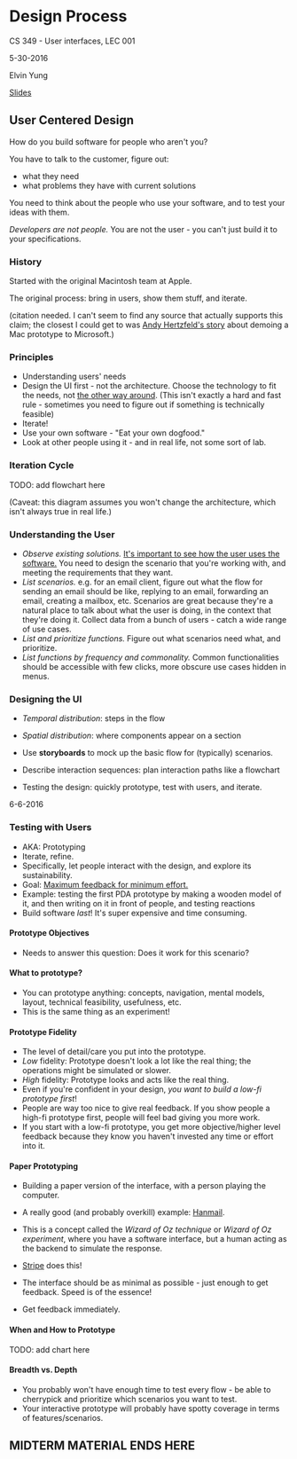 # Design Process

CS 349 - User interfaces, LEC 001

5-30-2016

Elvin Yung

[Slides](https://www.student.cs.uwaterloo.ca/~cs349/s16/slides/5.2-design_process.pdf)

## User Centered Design

How do you build software for people who aren't you?

You have to talk to the customer, figure out:
* what they need
* what problems they have with current solutions

You need to think about the people who use your software, and to test your ideas with them.

*Developers are not people.* You are not the user - you can't just build it to your specifications.

### History

Started with the original Macintosh team at Apple.

The original process: bring in users, show them stuff, and iterate.

(citation needed. I can't seem to find any source that actually supports this claim; the closest I could get to was [Andy Hertzfeld's story](http://www.folklore.org/StoryView.py?project=Macintosh&story=Shut_Up.txt) about demoing a Mac prototype to Microsoft.)

### Principles
* Understanding users' needs
* Design the UI first - not the architecture. Choose the technology to fit the needs, not [the other way around](http://www.mongodb-is-web-scale.com/). (This isn't exactly a hard and fast rule - sometimes you need to figure out if something is technically feasible)
* Iterate!
* Use your own software - "Eat your own dogfood."
* Look at other people using it - and in real life, not some sort of lab.

### Iteration Cycle

TODO: add flowchart here

(Caveat: this diagram assumes you won't change the architecture, which isn't always true in real life.)

### Understanding the User
* *Observe existing solutions.* [It's important to see how the user uses the software.](http://javlaskitsystem.se/2012/02/whats-the-waiter-doing-with-the-computer-screen/) You need to design the scenario that you're working with, and meeting the requirements that they want.
* *List scenarios.* e.g. for an email client, figure out what the flow for sending an email should be like, replying to an email, forwarding an email, creating a mailbox, etc. Scenarios are great because they're a natural place to talk about what the user is doing, in the context that they're doing it. Collect data from a bunch of users - catch a wide range of use cases.
* *List and prioritize functions.* Figure out what scenarios need what, and prioritize.
* *List functions by frequency and commonality.* Common functionalities should be accessible with few clicks, more obscure use cases hidden in menus.

### Designing the UI
* *Temporal distribution*: steps in the flow
* *Spatial distribution*: where components appear on a section

* Use **storyboards** to mock up the basic flow for (typically) scenarios.
* Describe interaction sequences: plan interaction paths like a flowchart
* Testing the design: quickly prototype, test with users, and iterate.

6-6-2016

### Testing with Users
* AKA: Prototyping
* Iterate, refine.
* Specifically, let people interact with the design, and explore its sustainability.
* Goal: [Maximum feedback for minimum effort.](http://theleanstartup.com/principles#develop_mvp)
* Example: testing the first PDA prototype by making a wooden model of it, and then writing on it in front of people, and testing reactions
* Build software *last*! It's super expensive and time consuming.

#### Prototype Objectives
* Needs to answer this question: Does it work for this scenario?

#### What to prototype?
* You can prototype anything: concepts, navigation, mental models, layout, technical feasibility, usefulness, etc.
* This is the same thing as an experiment!

#### Prototype Fidelity
* The level of detail/care you put into the prototype.
* *Low* fidelity: Prototype doesn't look a lot like the real thing; the operations might be simulated or slower.
* *High* fidelity: Prototype looks and acts like the real thing.
* Even if you're confident in your design, *you want to build a low-fi prototype first*!
* People are way too nice to give real feedback. If you show people a high-fi prototype first, people will feel bad giving you more work.
* If you start with a low-fi prototype, you get more objective/higher level feedback because they know you haven't invested any time or effort into it.


#### Paper Prototyping
* Building a paper version of the interface, with a person playing the computer.
* A really good (and probably overkill) example: [Hanmail](https://www.youtube.com/watch?v=GrV2SZuRPv0).
* This is a concept called the *Wizard of Oz technique* or *Wizard of Oz experiment*, where you have a software interface, but a human acting as the backend to simulate the response.
* [Stripe](http://paulgraham.com/ds.html) does this!

* The interface should be as minimal as possible - just enough to get feedback. Speed is of the essence!
* Get feedback immediately.

#### When and How to Prototype

TODO: add chart here

#### Breadth vs. Depth
* You probably won't have enough time to test every flow - be able to cherrypick and prioritize which scenarios you want to test.
* Your interactive prototype will probably have spotty coverage in terms of features/scenarios.

## MIDTERM MATERIAL ENDS HERE
